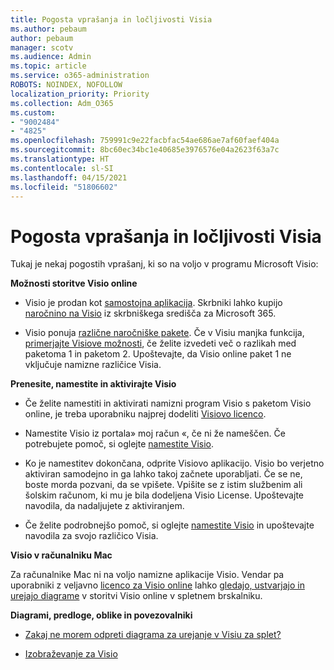 ```yaml
---
title: Pogosta vprašanja in ločljivosti Visia
ms.author: pebaum
author: pebaum
manager: scotv
ms.audience: Admin
ms.topic: article
ms.service: o365-administration
ROBOTS: NOINDEX, NOFOLLOW
localization_priority: Priority
ms.collection: Adm_O365
ms.custom:
- "9002484"
- "4825"
ms.openlocfilehash: 759991c9e22facbfac54ae686ae7af60faef404a
ms.sourcegitcommit: 8bc60ec34bc1e40685e3976576e04a2623f63a7c
ms.translationtype: HT
ms.contentlocale: sl-SI
ms.lasthandoff: 04/15/2021
ms.locfileid: "51806602"
---
```

# <a name="visio-common-issues-and-resolutions"></a>Pogosta vprašanja in ločljivosti Visia

Tukaj je nekaj pogostih vprašanj, ki so na voljo v programu Microsoft Visio:

**Možnosti storitve Visio online**

- Visio je prodan kot [samostojna aplikacija](https://products.office.com/visio/flowchart-software). Skrbniki lahko kupijo [naročnino na Visio](https://docs.microsoft.com/alchemyinsights/purchase-visio-subscription) iz skrbniškega središča za Microsoft 365.

- Visio ponuja [različne naročniške pakete](https://products.office.com/visio/microsoft-visio-plans-and-pricing-compare-visio-options). Če v Visiu manjka funkcija, [primerjajte Visiove možnosti](https://products.office.com/visio/microsoft-visio-plans-and-pricing-compare-visio-options), če želite izvedeti več o razlikah med paketoma 1 in paketom 2.  Upoštevajte, da Visio online paket 1 ne vključuje namizne različice Visia.

**Prenesite, namestite in aktivirajte Visio**

- Če želite namestiti in aktivirati namizni program Visio s paketom Visio online, je treba uporabniku najprej dodeliti [ Visiovo licenco](https://docs.microsoft.com/microsoft-365/admin/add-users/add-users).

- Namestite Visio iz portala» moj račun «, če ni že nameščen. Če potrebujete pomoč, si oglejte [namestite Visio](https://support.office.com/article/f98f21e3-aa02-4827-9167-ddab5b025710).

- Ko je namestitev dokončana, odprite Visiovo aplikacijo. Visio bo verjetno aktiviran samodejno in ga lahko takoj začnete uporabljati. Če se ne, boste morda pozvani, da se vpišete. Vpišite se z istim službenim ali šolskim računom, ki mu je bila dodeljena Visio License. Upoštevajte navodila, da nadaljujete z aktiviranjem.

- Če želite podrobnejšo pomoč, si oglejte [namestite Visio](https://support.office.com/article/f98f21e3-aa02-4827-9167-ddab5b025710) in upoštevajte navodila za svojo različico Visia.

**Visio v računalniku Mac**

Za računalnike Mac ni na voljo namizne aplikacije Visio. Vendar pa uporabniki z veljavno [licenco za Visio online](https://docs.microsoft.com/microsoft-365/admin/add-users/add-users) lahko [gledajo, ustvarjajo in urejajo diagrame](https://support.office.com/article/06f04845-91b8-4e8f-881f-a43c970735fc) v storitvi Visio online v spletnem brskalniku.

**Diagrami, predloge, oblike in povezovalniki**

- [Zakaj ne morem odpreti diagrama za urejanje v Visiu za splet?](https://support.microsoft.com/office/ea4a23d3-21d3-4878-945e-cf1be4140357)

- [Izobraževanje za Visio](https://support.office.com/article/visio-training-e058bcfa-1d90-4653-afc6-e84d54cf94a6)
